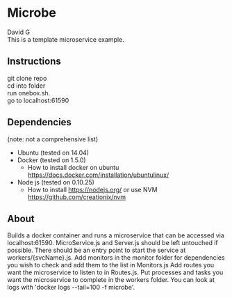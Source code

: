 # Microbe
David G  
This is a template microservice example.

## Instructions
git clone repo  
cd into folder  
run onebox.sh.  
go to localhost:61590

## Dependencies
(note: not a comprehensive list)  
- Ubuntu (tested on 14.04)
- Docker (tested on 1.5.0)
  - How to install docker on ubuntu https://docs.docker.com/installation/ubuntulinux/
- Node js (tested on 0.10.25)
  - How to install https://nodejs.org/ or use NVM https://github.com/creationix/nvm

## About
Builds a docker container and runs a microservice that can be accessed via localhost:61590. MicroService.js and Server.js should be left untouched if possible. There should be an entry point to start the service at workers/{svcName}.js. Add monitors in the monitor folder for dependencies you wish to check and add them to the list in Monitors.js Add routes you want the microservice to listen to in Routes.js. Put processes and tasks you want the microservice to complete in the workers folder. You can look at logs with 'docker logs --tail=100 -f microbe'.
